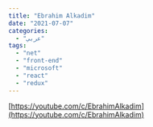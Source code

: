 ```yaml
---
title: "Ebrahim Alkadim"
date: "2021-07-07"
categories:
  - "عربي"
tags:
  - "net"
  - "front-end"
  - "microsoft"
  - "react"
  - "redux"
---
```


[https://youtube.com/c/EbrahimAlkadim](https://youtube.com/c/EbrahimAlkadim)
